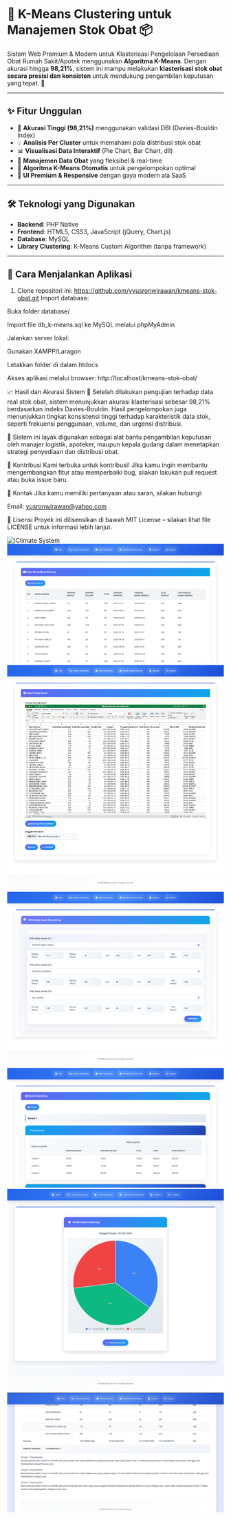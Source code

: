 ﻿# 💊 K-Means Clustering untuk Manajemen Stok Obat 📦

Sistem Web Premium & Modern untuk Klasterisasi Pengelolaan Persediaan Obat Rumah Sakit/Apotek menggunakan **Algoritma K-Means**. Dengan akurasi hingga **98,21%**, sistem ini mampu melakukan **klasterisasi stok obat secara presisi dan konsisten** untuk mendukung pengambilan keputusan yang tepat. 🚀

---

## ✨ Fitur Unggulan

- 🎯 **Akurasi Tinggi (98,21%)** menggunakan validasi DBI (Davies-Bouldin Index)
- 💡 **Analisis Per Cluster** untuk memahami pola distribusi stok obat
- 📊 **Visualisasi Data Interaktif** (Pie Chart, Bar Chart, dll)
- 📁 **Manajemen Data Obat** yang fleksibel & real-time
- 🧠 **Algoritma K-Means Otomatis** untuk pengelompokan optimal
- 🎨 **UI Premium & Responsive** dengan gaya modern ala SaaS

---

## 🛠️ Teknologi yang Digunakan

- **Backend**: PHP Native
- **Frontend**: HTML5, CSS3, JavaScript (jQuery, Chart.js)
- **Database**: MySQL
- **Library Clustering**: K-Means Custom Algorithm (tanpa framework)

---

## 🚀 Cara Menjalankan Aplikasi

1. Clone repositori ini:
https://github.com/yyusronwirawan/kmeans-stok-obat.git
Import database:

Buka folder database/

Import file db_k-means.sql ke MySQL melalui phpMyAdmin

Jalankan server lokal:

Gunakan XAMPP/Laragon

Letakkan folder di dalam htdocs

Akses aplikasi melalui browser:
http://localhost/kmeans-stok-obat/

📈 Hasil dan Akurasi Sistem
🧪 Setelah dilakukan pengujian terhadap data real stok obat, sistem menunjukkan akurasi klasterisasi sebesar 98,21% berdasarkan indeks Davies-Bouldin. Hasil pengelompokan juga menunjukkan tingkat konsistensi tinggi terhadap karakteristik data stok, seperti frekuensi penggunaan, volume, dan urgensi distribusi.

💼 Sistem ini layak digunakan sebagai alat bantu pengambilan keputusan oleh manajer logistik, apoteker, maupun kepala gudang dalam menetapkan strategi penyediaan dan distribusi obat.

🤝 Kontribusi
Kami terbuka untuk kontribusi! Jika kamu ingin membantu mengembangkan fitur atau memperbaiki bug, silakan lakukan pull request atau buka issue baru.

📧 Kontak
Jika kamu memiliki pertanyaan atau saran, silakan hubungi:

Email: yusronwirawan@yahoo.com

📃 Lisensi
Proyek ini dilisensikan di bawah MIT License – silakan lihat file LICENSE untuk informasi lebih lanjut.

![iClimate System](./Gambar1.png)
![iClimate System](./Gambar2.png)
![iClimate System](./Gambar3.png)
![iClimate System](./Gambar4.png)
![iClimate System](./Gambar5.png)
![iClimate System](./Gambar6.png)
![iClimate System](./Gambar7.png)
